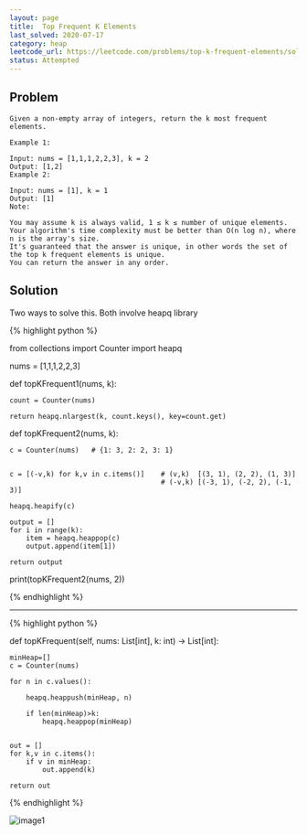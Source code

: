 ```yaml
---
layout: page
title:  Top Frequent K Elements
last_solved: 2020-07-17
category: heap
leetcode_url: https://leetcode.com/problems/top-k-frequent-elements/solution/
status: Attempted
---
```


Problem
-------

```
Given a non-empty array of integers, return the k most frequent elements.

Example 1:

Input: nums = [1,1,1,2,2,3], k = 2
Output: [1,2]
Example 2:

Input: nums = [1], k = 1
Output: [1]
Note:

You may assume k is always valid, 1 ≤ k ≤ number of unique elements.
Your algorithm's time complexity must be better than O(n log n), where n is the array's size.
It's guaranteed that the answer is unique, in other words the set of the top k frequent elements is unique.
You can return the answer in any order.

```

Solution
----------

Two ways to solve this. Both involve heapq library

{% highlight python %}

from collections import Counter
import heapq

nums = [1,1,1,2,2,3]

def topKFrequent1(nums, k):

    count = Counter(nums)

    return heapq.nlargest(k, count.keys(), key=count.get) 


def topKFrequent2(nums, k):

    c = Counter(nums)   # {1: 3, 2: 2, 3: 1}


    c = [(-v,k) for k,v in c.items()]    # (v,k)  [(3, 1), (2, 2), (1, 3)]
                                         # (-v,k) [(-3, 1), (-2, 2), (-1, 3)]
    
    heapq.heapify(c)

    output = []
    for i in range(k):
        item = heapq.heappop(c)
        output.append(item[1])
    
    return output


print(topKFrequent2(nums, 2))

{% endhighlight %}


____________



{% highlight python %}

def topKFrequent(self, nums: List[int], k: int) -> List[int]:
    
    minHeap=[]
    c = Counter(nums)
    
    for n in c.values():
        
        heapq.heappush(minHeap, n)
        
        if len(minHeap)>k:
            heapq.heappop(minHeap)
    

    out = []        
    for k,v in c.items():
        if v in minHeap:
            out.append(k)
    
    return out

{% endhighlight %}

![image1]()